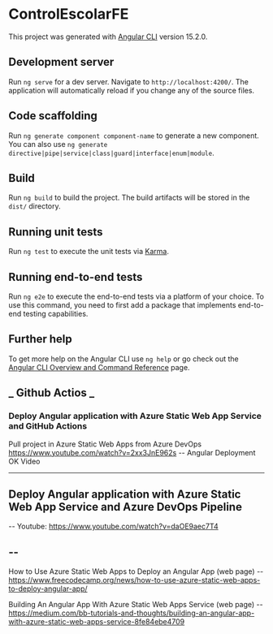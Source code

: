 # ControlEscolarFE

This project was generated with [Angular CLI](https://github.com/angular/angular-cli) version 15.2.0.

## Development server

Run `ng serve` for a dev server. Navigate to `http://localhost:4200/`. The application will automatically reload if you change any of the source files.

## Code scaffolding

Run `ng generate component component-name` to generate a new component. You can also use `ng generate directive|pipe|service|class|guard|interface|enum|module`.

## Build

Run `ng build` to build the project. The build artifacts will be stored in the `dist/` directory.

## Running unit tests

Run `ng test` to execute the unit tests via [Karma](https://karma-runner.github.io).

## Running end-to-end tests

Run `ng e2e` to execute the end-to-end tests via a platform of your choice. To use this command, you need to first add a package that implements end-to-end testing capabilities.

## Further help

To get more help on the Angular CLI use `ng help` or go check out the [Angular CLI Overview and Command Reference](https://angular.io/cli) page.

## **_ Github Actios _**

### Deploy Angular application with Azure Static Web App Service and GitHub Actions

Pull project in Azure Static Web Apps from Azure DevOps
https://www.youtube.com/watch?v=2xx3JnE962s -- Angular Deployment OK Video

---

## Deploy Angular application with Azure Static Web App Service and Azure DevOps Pipeline

-- Youtube: https://www.youtube.com/watch?v=daOE9aec7T4

## --

How to Use Azure Static Web Apps to Deploy an Angular App (web page)
-- https://www.freecodecamp.org/news/how-to-use-azure-static-web-apps-to-deploy-angular-app/

Building An Angular App With Azure Static Web Apps Service (web page)
-- https://medium.com/bb-tutorials-and-thoughts/building-an-angular-app-with-azure-static-web-apps-service-8fe84ebe4709
